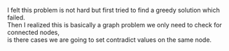 I felt this problem is not hard but first tried to find a greedy solution which failed.\
Then I realized this is basically a graph problem we only need to check for connected nodes,\
is there cases we are going to set contradict values on the same node.
